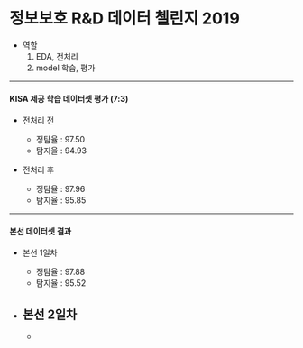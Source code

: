 # 정보보호 R&D 데이터 첼린지 2019

- 역할
    1. EDA, 전처리
    2. model 학습, 평가

---

#### KISA 제공 학습 데이터셋 평가 (7:3)

- 전처리 전
    - 정탐율 : 97.50
    - 탐지율 : 94.93

- 전처리 후
    - 정탐율 : 97.96
    - 탐지율 : 95.85

---

#### 본선 데이터셋 결과

- 본선 1일차
    - 정탐율 : 97.88
    - 탐지율 : 95.52

- 본선 2일차
    -
    -
